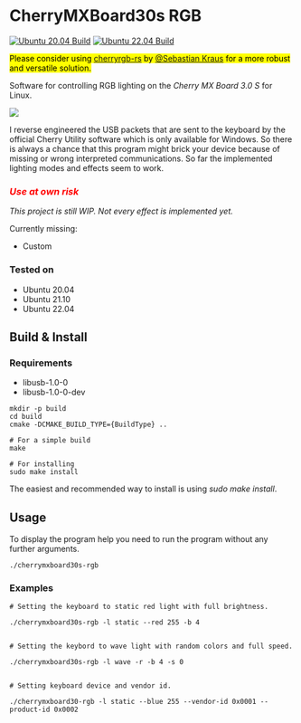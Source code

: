 # CherryMXBoard30s RGB

[![Ubuntu 20.04 Build](https://github.com/luv4bytes/cherrymxboard30s-rgb/actions/workflows/ubuntu-20.04.yml/badge.svg)](https://github.com/luv4bytes/cherrymxboard30s-rgb/actions/workflows/ubuntu-20.04.yml)
[![Ubuntu 22.04 Build](https://github.com/luv4bytes/cherrymxboard30s-rgb/actions/workflows/ubuntu-22.04.yml/badge.svg)](https://github.com/luv4bytes/cherrymxboard30s-rgb/actions/workflows/ubuntu-22.04.yml)

<mark>Please consider using [cherryrgb-rs](https://github.com/skraus-dev/cherryrgb-rs) by [@Sebastian Kraus](https://github.com/skraus-dev) for a more robust and versatile solution.</mark>

Software for controlling RGB lighting on the *Cherry MX Board 3.0 S*    for Linux.

![](doc/img/cherrymx30s_demo.gif)

I reverse engineered the USB packets that are sent to the keyboard by the official Cherry Utility software which is only available for Windows. So there is always a chance that this program might brick your device because of missing or wrong interpreted communications. So far the implemented lighting modes and effects seem to work.

### <span style="color:red">***Use at own risk***</span>

*This project is still WIP. Not every effect is implemented yet.*

Currently missing:

- Custom

### Tested on

- Ubuntu 20.04  
- Ubuntu 21.10
- Ubuntu 22.04

## Build & Install

### Requirements

- libusb-1.0-0
- libusb-1.0-0-dev

```
mkdir -p build
cd build
cmake -DCMAKE_BUILD_TYPE={BuildType} ..

# For a simple build
make

# For installing
sudo make install

```

The easiest and recommended way to install is using *sudo make install*.

## Usage

To display the program help you need to run the program without any further arguments.

```
./cherrymxboard30s-rgb
```

### Examples

```
# Setting the keyboard to static red light with full brightness.

./cherrymxboard30s-rgb -l static --red 255 -b 4


# Setting the keybord to wave light with random colors and full speed.

./cherrymxboard30s-rgb -l wave -r -b 4 -s 0


# Setting keyboard device and vendor id.

./cherrymxboard30-rgb -l static --blue 255 --vendor-id 0x0001 --product-id 0x0002
```
